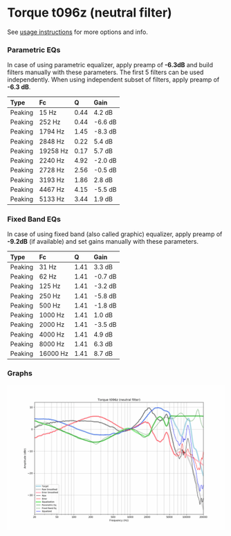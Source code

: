 # Torque t096z (neutral filter)
See [usage instructions](https://github.com/jaakkopasanen/AutoEq#usage) for more options and info.

### Parametric EQs
In case of using parametric equalizer, apply preamp of **-6.3dB** and build filters manually
with these parameters. The first 5 filters can be used independently.
When using independent subset of filters, apply preamp of **-6.3 dB**.

| Type    | Fc       |    Q | Gain    |
|:--------|:---------|:-----|:--------|
| Peaking | 15 Hz    | 0.44 | 4.2 dB  |
| Peaking | 252 Hz   | 0.44 | -6.6 dB |
| Peaking | 1794 Hz  | 1.45 | -8.3 dB |
| Peaking | 2848 Hz  | 0.22 | 5.4 dB  |
| Peaking | 19258 Hz | 0.17 | 5.7 dB  |
| Peaking | 2240 Hz  | 4.92 | -2.0 dB |
| Peaking | 2728 Hz  | 2.56 | -0.5 dB |
| Peaking | 3193 Hz  | 1.86 | 2.8 dB  |
| Peaking | 4467 Hz  | 4.15 | -5.5 dB |
| Peaking | 5133 Hz  | 3.44 | 1.9 dB  |

### Fixed Band EQs
In case of using fixed band (also called graphic) equalizer, apply preamp of **-9.2dB**
(if available) and set gains manually with these parameters.

| Type    | Fc       |    Q | Gain    |
|:--------|:---------|:-----|:--------|
| Peaking | 31 Hz    | 1.41 | 3.3 dB  |
| Peaking | 62 Hz    | 1.41 | -0.7 dB |
| Peaking | 125 Hz   | 1.41 | -3.2 dB |
| Peaking | 250 Hz   | 1.41 | -5.8 dB |
| Peaking | 500 Hz   | 1.41 | -1.8 dB |
| Peaking | 1000 Hz  | 1.41 | 1.0 dB  |
| Peaking | 2000 Hz  | 1.41 | -3.5 dB |
| Peaking | 4000 Hz  | 1.41 | 4.9 dB  |
| Peaking | 8000 Hz  | 1.41 | 6.3 dB  |
| Peaking | 16000 Hz | 1.41 | 8.7 dB  |

### Graphs
![](./Torque%20t096z%20(neutral%20filter).png)